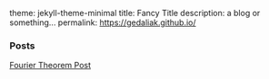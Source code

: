 theme: jekyll-theme-minimal
title: Fancy Title
description: a blog or something...
permalink: https://gedaliak.github.io/

### Posts
[Fourier Theorem Post](./_posts/fourier%20theorem.md)
